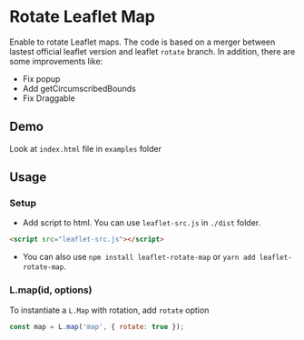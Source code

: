 # Rotate Leaflet Map
Enable to rotate Leaflet maps. The code is based on a merger between lastest official leaflet version and leaflet `rotate` branch.
In addition, there are some improvements like:

* Fix popup
* Add getCircumscribedBounds
* Fix Draggable

## Demo
Look at `index.html` file in `examples` folder

## Usage

### Setup

* Add script to html. You can use `leaflet-src.js` in `./dist` folder. 
```html
<script src="leaflet-src.js"></script>
```

* You can also use `npm install leaflet-rotate-map` or `yarn add leaflet-rotate-map`.

### L.map(id, options)

To instantiate a `L.Map` with rotation, add `rotate` option

```js
const map = L.map('map', { rotate: true });
```